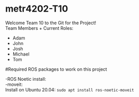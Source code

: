 # metr4202-T10

Welcome Team 10 to the Git for the Project!\
Team Members + Current Roles:
- Adam
- John
- Josh
- Michael
- Tom

#Required ROS packages to work on this project

-ROS Noetic install:\
-moveit:\
    Install on Ubuntu 20.04: `sudo apt install ros-noetic-moveit`

